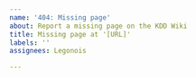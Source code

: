 ```yaml
---
name: '404: Missing page'
about: Report a missing page on the KDD Wiki
title: Missing page at '[URL]'
labels: ''
assignees: Legonois

---
```



